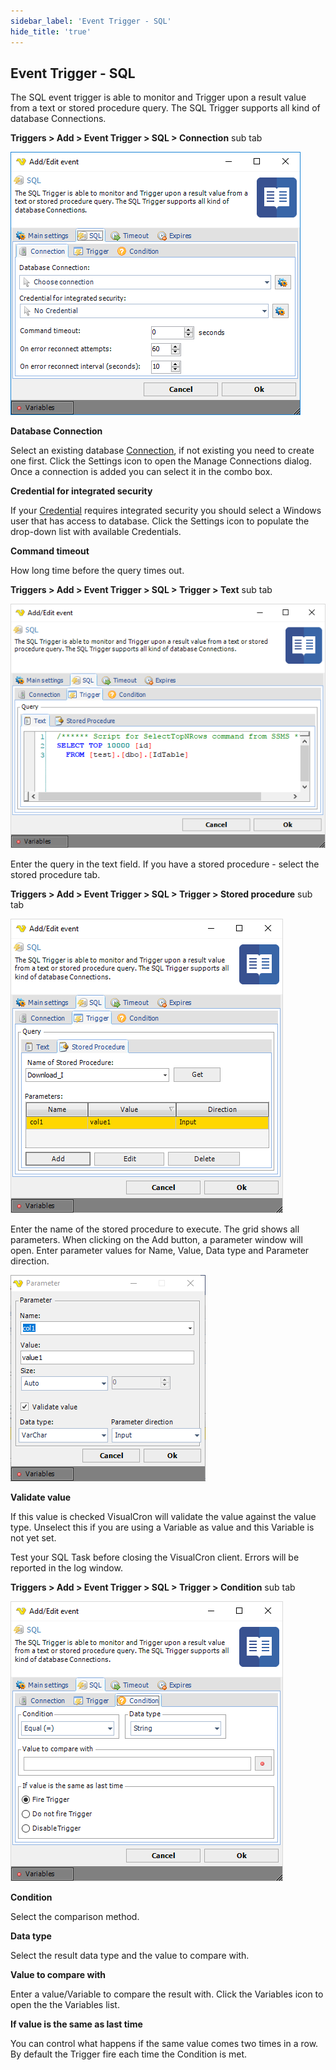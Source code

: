 ```yaml
---
sidebar_label: 'Event Trigger - SQL'
hide_title: 'true'
---
```


## Event Trigger - SQL

The SQL event trigger is able to monitor and Trigger upon a result value from a text or stored procedure query. The SQL Trigger supports all kind of database Connections.
 
**Triggers > Add > Event Trigger > SQL > Connection** sub tab

![](../../../static/img/triggereventsqlconnection.png)

**Database Connection**

Select an existing database [Connection](connection), if not existing you need to create one first. Click the Settings icon to open the Manage Connections dialog. Once a connection is added you can select it in the combo box.
 
**Credential for integrated security**

If your [Credential](credential) requires integrated security you should select a Windows user that has access to database. Click the Settings icon to populate the drop-down list with available Credentials.
 
**Command timeout**

How long time before the query times out.
 
**Triggers > Add > Event Trigger > SQL > Trigger > Text** sub tab

![](../../../static/img/triggereventsqltriggertext.png)

Enter the query in the text field. If you have a stored procedure - select the stored procedure tab.
 
**Triggers > Add > Event Trigger > SQL > Trigger > Stored procedure** sub tab

![](../../../static/img/triggereventsqltriggerstoredproc.png)

Enter the name of the stored procedure to execute. The grid shows all parameters. When clicking on the Add button, a parameter window will open. Enter parameter values for Name, Value, Data type and Parameter direction.

![](../../../static/img/triggereventsqltriggerstoredprocinput.png)

**Validate value**

If this value is checked VisualCron will validate the value against the value type. Unselect this if you are using a Variable as value and this Variable is not yet set.
 
Test your SQL Task before closing the VisualCron client. Errors will be reported in the log window.
 
**Triggers > Add > Event Trigger > SQL > Trigger > Condition** sub tab

![](../../../static/img/triggereventsqlcondition.png)

**Condition**

Select the comparison method.
 
**Data type**

Select the result data type and the value to compare with.
 
**Value to compare with**

Enter a value/Variable to compare the result with. Click the Variables icon to open the the Variables list.
 
**If value is the same as last time**

You can control what happens if the same value comes two times in a row. By default the Trigger fire each time the Condition is met.